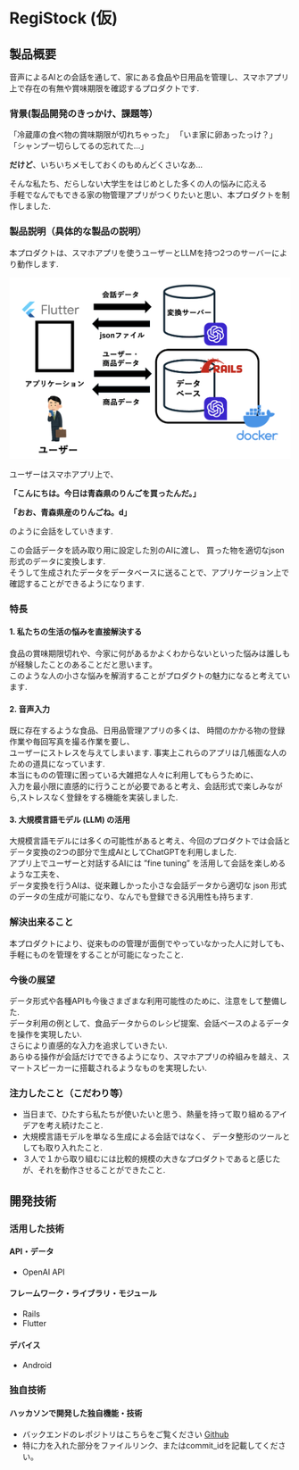 # RegiStock (仮)

## 製品概要
音声によるAIとの会話を通して、家にある食品や日用品を管理し、スマホアプリ上で存在の有無や賞味期限を確認するプロダクトです.

### 背景(製品開発のきっかけ、課題等）
「冷蔵庫の食べ物の賞味期限が切れちゃった」
「いま家に卵あったっけ？」
「シャンプー切らしてるの忘れてた…」

**だけど**、いちいちメモしておくのもめんどくさいなあ…

そんな私たち、だらしない大学生をはじめとした多くの人の悩みに応える  
手軽でなんでもできる家の物管理アプリがつくりたいと思い、本プロダクトを制作しました.

### 製品説明（具体的な製品の説明）
本プロダクトは、スマホアプリを使うユーザーとLLMを持つ2つのサーバーにより動作します.

![](images/general_view.png)

ユーザーはスマホアプリ上で、

**「こんにちは。今日は青森県のりんごを買ったんだ。」**  

**「おお、青森県産のりんごね。d」**  

のように会話をしていきます.　　

この会話データを読み取り用に設定した別のAIに渡し、 買った物を適切なjson形式のデータに変換します.  
そうして生成されたデータをデータベースに送ることで、アプリケージョン上で確認することができるようになります.

### 特長
#### 1. 私たちの生活の悩みを直接解決する
食品の賞味期限切れや、今家に何があるかよくわからないといった悩みは誰しもが経験したことのあることだと思います。  
このような人の小さな悩みを解消することがプロダクトの魅力になると考えています.

#### 2. 音声入力
既に存在するような食品、日用品管理アプリの多くは、 時間のかかる物の登録作業や毎回写真を撮る作業を要し、  
ユーザーにストレスを与えてしまいます. 事実上これらのアプリは几帳面な人のための道具になっています.  
本当にものの管理に困っている大雑把な人々に利用してもらうために、   
入力を最小限に直感的に行うことが必要であると考え、会話形式で楽しみながら,ストレスなく登録をする機能を実装しました.  

#### 3. 大規模言語モデル (LLM) の活用
大規模言語モデルには多くの可能性があると考え、今回のプロダクトでは会話とデータ変換の2つの部分で生成AIとしてChatGPTを利用しました.    
アプリ上でユーザーと対話するAIには ”fine tuning” を活用して会話を楽しめるような工夫を、  
データ変換を行うAIは、従来難しかった小さな会話データから適切な json 形式のデータの生成が可能になり、なんでも登録できる汎用性も持ちます.  

### 解決出来ること
本プロダクトにより、従来ものの管理が面倒でやっていなかった人に対しても、手軽にものを管理をすることが可能になったこと.  

### 今後の展望
データ形式や各種APIも今後さまざまな利用可能性のために、注意をして整備した.  
データ利用の例として、食品データからのレシピ提案、会話ベースのよるデータを操作を実現したい.  
さらにより直感的な入力を追求していきたい.   
あらゆる操作が会話だけでできるようになり、スマホアプリの枠組みを越え、スマートスピーカーに搭載されるようなものを実現したい.   

### 注力したこと（こだわり等）
* 当日まで、ひたすら私たちが使いたいと思う、熱量を持って取り組めるアイデアを考え続けたこと.  
* 大規模言語モデルを単なる生成による会話ではなく、 データ整形のツールとしても取り入れたこと.  
* ３人で１から取り組むには比較的規模の大きなプロダクトであると感じたが、それを動作させることができたこと.  

## 開発技術
### 活用した技術
#### API・データ
* OpenAI API
  
#### フレームワーク・ライブラリ・モジュール
* Rails
* Flutter
 
#### デバイス
* Android
  
### 独自技術
#### ハッカソンで開発した独自機能・技術
* バックエンドのレポジトリはこちらをご覧ください
  [Github](https://github.com/jphacks/SD_2405_2)
* 特に力を入れた部分をファイルリンク、またはcommit_idを記載してください。
